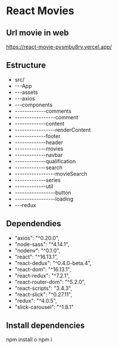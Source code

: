 # React Movies

## Url movie in web
https://react-movie-pysmbu8rv.vercel.app/

## Estructure
- src/
- ---App
- ---assets
- ---axios
- ---components
- -------------comments  
- -----------------comment
- -------------content
- -----------------renderContent
- -------------footer
- -------------header
- -------------movies
- -------------navbar
- -------------qualification
- -------------search
- -----------------movieSearch
- -------------series
- -------------util
- -----------------button
- -----------------loading
- ---redux

## Dependendies
- "axios": "^0.20.0",
- "node-sass": "^4.14.1",
- "nodenv": "^0.1.0",
- "react": "^16.13.1",
- "react-dedux": "^0.4.0-beta.4",
- "react-dom": "^16.13.1",
- "react-redux": "^7.2.1",
- "react-router-dom": "^5.2.0",
- "react-scripts": "3.4.3",
- "react-slick": "^0.27.11",
- "redux": "^4.0.5",
- "slick-carousel": "^1.8.1"

## Install dependencies
npm install o npm i
